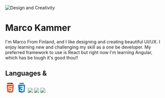 ![Design and Creativity](https://github.com/kammers/kammers/blob/main/dumb.png?raw=true)

# Marco Kammer
I'm Marco From Finland, and I like designing and creating beautiful UI/UX. I enjoy learning new and challenging my skill as a one be developer. My preferred framework to use is React but right now I'm learning Angular, which has be tough it's good thou!! 

## Languages & 
<img height="32" src="https://raw.githubusercontent.com/github/explore/80688e429a7d4ef2fca1e82350fe8e3517d3494d/topics/html/html.png" /> <img height="32" src="https://raw.githubusercontent.com/github/explore/80688e429a7d4ef2fca1e82350fe8e3517d3494d/topics/css/css.png" /> <img height="32" src="https://raw.githubusercontent.com/hussainweb/hussainweb/main/icons/javascript.png" /> <img height="32" src="https://raw.githubusercontent.com/hussainweb/hussainweb/main/icons/react.png" /> <img height="32" src="https://raw.githubusercontent.com/hussainweb/hussainweb/main/icons/angular.png" />





